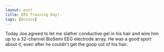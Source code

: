 ```yaml
---
layout: post
title: EEG Training Day!
tags: [Brains]
---
```


Today Joe agreed to let me slather conductive gel in his hair and wire him up to a 32-channel BioSemi EEG electrode array.
He was a good sport about it, even after he couldn't get the goop out of his hair.
